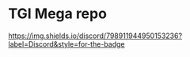 # TGI Mega repo

https://img.shields.io/discord/798911944950153236?label=Discord&style=for-the-badge
